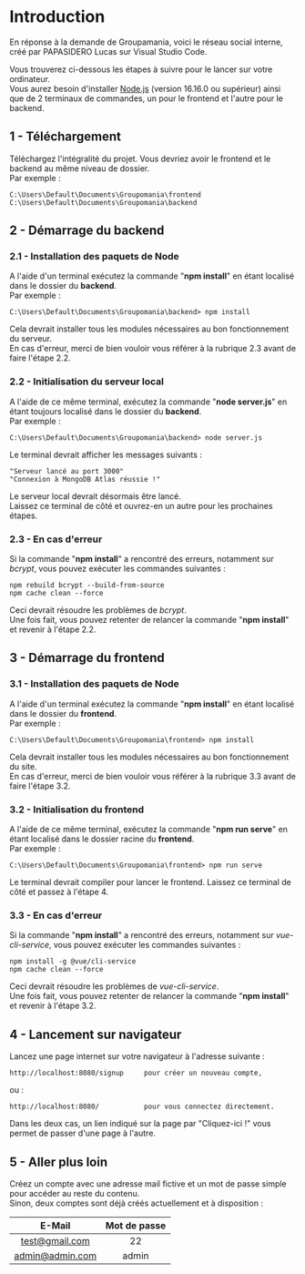 # Introduction

En réponse à la demande de Groupamania, voici le réseau social interne, créé par PAPASIDERO Lucas sur Visual Studio Code.

Vous trouverez ci-dessous les étapes à suivre pour le lancer sur votre ordinateur.<br>
Vous aurez besoin d'installer [Node.js](https://nodejs.org/fr/) (version 16.16.0 ou supérieur) ainsi que de 2 terminaux de commandes, un pour le frontend et l'autre pour le backend.

## 1 - Téléchargement

Téléchargez l'intégralité du projet. Vous devriez avoir le frontend et le backend au même niveau de dossier.<br>
Par exemple :

	C:\Users\Default\Documents\Groupomania\frontend
	C:\Users\Default\Documents\Groupomania\backend

## 2 - Démarrage du backend
### 2.1 - Installation des paquets de Node

A l'aide d'un terminal exécutez la commande "**npm install**" en étant localisé dans le dossier du **backend**.<br>
Par exemple :

	C:\Users\Default\Documents\Groupomania\backend> npm install

Cela devrait installer tous les modules nécessaires au bon fonctionnement du serveur.<br>
En cas d'erreur, merci de bien vouloir vous référer à la rubrique 2.3 avant de faire l'étape 2.2.

### 2.2 - Initialisation du serveur local

A l'aide de ce même terminal, exécutez la commande "**node server.js**" en étant toujours localisé dans le dossier du **backend**.<br>
Par exemple :

	C:\Users\Default\Documents\Groupomania\backend> node server.js

Le terminal devrait afficher les messages suivants :

    "Serveur lancé au port 3000"
    "Connexion à MongoDB Atlas réussie !"

Le serveur local devrait désormais être lancé.<br>
Laissez ce terminal de côté et ouvrez-en un autre pour les prochaines étapes.

### 2.3 - En cas d'erreur

Si la commande "**npm install**" a rencontré des erreurs, notamment sur *bcrypt*, vous pouvez exécuter les commandes suivantes :

    npm rebuild bcrypt --build-from-source
    npm cache clean --force

Ceci devrait résoudre les problèmes de *bcrypt*.<br>
Une fois fait, vous pouvez retenter de relancer la commande "**npm install**" et revenir à l'étape 2.2.

## 3 - Démarrage du frontend
### 3.1 - Installation des paquets de Node

A l'aide d'un terminal exécutez la commande "**npm install**" en étant localisé dans le dossier du **frontend**.<br>
Par exemple :

	C:\Users\Default\Documents\Groupomania\frontend> npm install

Cela devrait installer tous les modules nécessaires au bon fonctionnement du site.<br>
En cas d'erreur, merci de bien vouloir vous référer à la rubrique 3.3 avant de faire l'étape 3.2.

### 3.2 - Initialisation du frontend

A l'aide de ce même terminal, exécutez la commande "**npm run serve**" en étant localisé dans le dossier racine du **frontend**.<br>
Par exemple :

    C:\Users\Default\Documents\Groupomania\frontend> npm run serve

Le terminal devrait compiler pour lancer le frontend. Laissez ce terminal de côté et passez à l'étape 4.

### 3.3 - En cas d'erreur

Si la commande "**npm install**" a rencontré des erreurs, notamment sur *vue-cli-service*, vous pouvez exécuter les commandes suivantes :

    npm install -g @vue/cli-service
    npm cache clean --force

Ceci devrait résoudre les problèmes de *vue-cli-service*.<br>
Une fois fait, vous pouvez retenter de relancer la commande "**npm install**" et revenir à l'étape 3.2.

## 4 - Lancement sur navigateur

Lancez une page internet sur votre navigateur à l'adresse suivante :

    http://localhost:8080/signup     pour créer un nouveau compte,
    
ou :

    http://localhost:8080/           pour vous connectez directement.

Dans les deux cas, un lien indiqué sur la page par "Cliquez-ici !" vous permet de passer d'une page à l'autre.

## 5 - Aller plus loin

Créez un compte avec une adresse mail fictive et un mot de passe simple pour accéder au reste du contenu.<br>
Sinon, deux comptes sont déjà créés actuellement et à disposition :

| E-Mail | Mot de passe |
|:--------:|:-------------:|
| test@gmail.com | 22 |
| admin@admin.com | admin |
